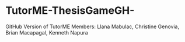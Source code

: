 # TutorME-ThesisGameGH-
GitHub Version of TutorME
Members: Llana Mabulac, Christine Genovia, Brian Macapagal, Kenneth Napura
